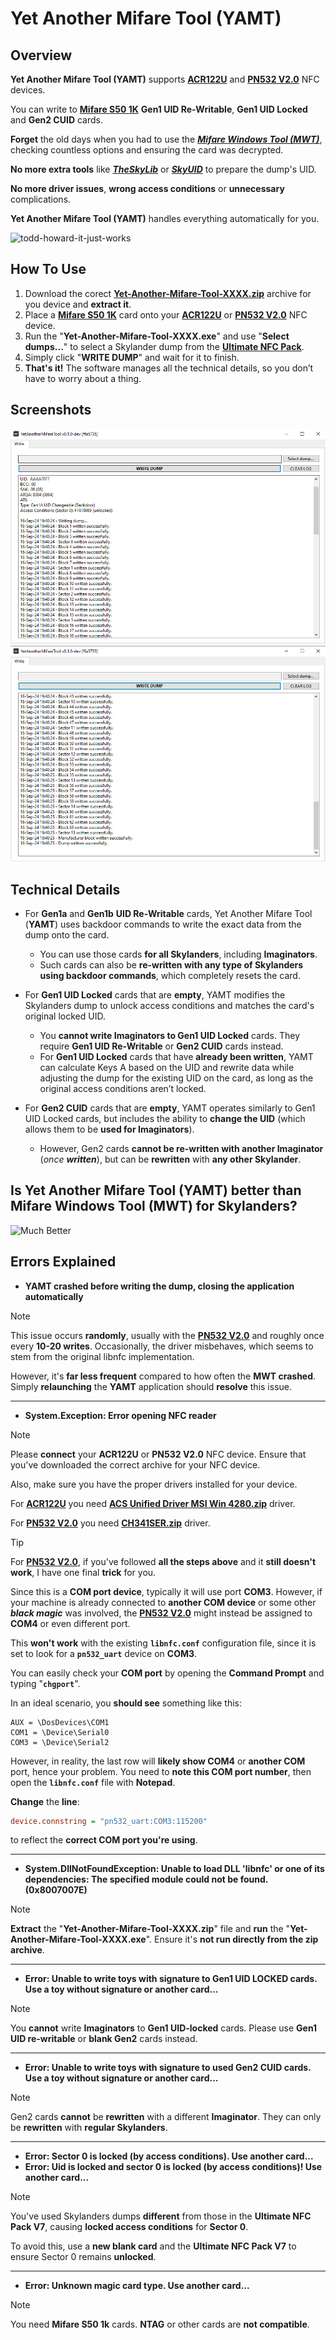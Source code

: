 # Yet Another Mifare Tool (YAMT)

## Overview

**Yet Another Mifare Tool (YAMT)** supports **[ACR122U](https://skylandersnfc.github.io/Docs/Skylanders_Buying_List/Skylanders_NFC_Devices/#acr122u-all-skylanders)** and **[PN532 V2.0](https://skylandersnfc.github.io/Docs/Skylanders_Buying_List/Skylanders_NFC_Devices/#pn532-v20-all-skylanders)** NFC devices.

You can write to **[Mifare S50 1K](https://skylandersnfc.github.io/Docs/Skylanders_Buying_List/Skylanders_NFC_Cards/)** **Gen1 UID Re-Writable**, **Gen1 UID Locked** and **Gen2 CUID** cards.

**Forget** the old days when you had to use the ***[Mifare Windows Tool (MWT)](https://github.com/ElDavoo/Mifare-Windows-Tool-Reborn)***, checking countless options and ensuring the card was decrypted.

**No more extra tools** like ***[TheSkyLib](https://github.com/skylandersNFC/TheSkyLib)*** or ***[SkyUID](https://github.com/skylandersNFC/SkyUID-Generator/)*** to prepare the dump's UID.

**No more driver issues**, **wrong access conditions** or **unnecessary** complications.

**Yet Another Mifare Tool (YAMT)** handles everything automatically for you.

![todd-howard-it-just-works](https://media1.tenor.com/m/rkI1a8s2Z6QAAAAC/todd-howard-it-just-works.gif)

## How To Use

1. Download the corect **[Yet-Another-Mifare-Tool-XXXX.zip](https://github.com/skylandersNFC/Yet-Another-Mifare-Tool/releases)** archive for you device  and **extract it**.
2. Place a **[Mifare S50 1K](https://skylandersnfc.github.io/Docs/Skylanders_Buying_List/Skylanders_NFC_Cards/)** card onto your **[ACR122U](https://skylandersnfc.github.io/Docs/Skylanders_Buying_List/Skylanders_NFC_Devices/#acr122u-all-skylanders)** or **[PN532 V2.0](https://skylandersnfc.github.io/Docs/Skylanders_Buying_List/Skylanders_NFC_Devices/#pn532-v20-all-skylanders)** NFC device.
2. Run the "**Yet-Another-Mifare-Tool-XXXX.exe**" and use "**Select dumps...**" to select a Skylander dump from the **[Ultimate NFC Pack](https://skylandersnfc.github.io/Skylanders-Ultimate-NFC-Pack/)**.
3. Simply click "**WRITE DUMP**" and wait for it to finish.
3. **That's it!** The software manages all the technical details, so you don’t have to worry about a thing.

## Screenshots
![YetAnotherMifareTool_Gen1a](https://github.com/skylandersNFC/Yet-Another-Mifare-Tool/blob/main/docs/images/yamt_1.jpg)
![YetAnotherMifareTool_Gen1a_Bottom](https://github.com/skylandersNFC/Yet-Another-Mifare-Tool/blob/main/docs/images/yamt_2.jpg)

## Technical Details

- For **Gen1a** and **Gen1b** **UID Re-Writable** cards, Yet Another Mifare Tool (**YAMT**) uses backdoor commands to write the exact data from the dump onto the card.
     - You can use those cards **for all Skylanders**, including **Imaginators**.
     - Such cards can also be **re-written with any type of Skylanders using backdoor commands**, which completely resets the card.

- For **Gen1 UID Locked** cards that are **empty**, YAMT modifies the Skylanders dump to unlock access conditions and matches the card's original locked UID.
     - You **cannot write Imaginators to Gen1 UID Locked** cards. They require **Gen1 UID Re-Writable** or **Gen2 CUID** cards instead.
     - For **Gen1 UID Locked** cards that have **already been written**, YAMT can calculate Keys A based on the UID and rewrite data while adjusting the dump for the existing UID on the card, as long as the original access conditions aren’t locked.

- For **Gen2 CUID** cards that are **empty**, YAMT operates similarly to Gen1 UID Locked cards, but includes the ability to **change the UID** (which allows them to be **used for Imaginators**).
     - However, Gen2 cards **cannot be re-written with another Imaginator** (_once **written**_), but can be **rewritten** with **any other Skylander**.

## Is Yet Another Mifare Tool (YAMT) better than Mifare Windows Tool (MWT) for Skylanders?

![Much Better](https://media1.tenor.com/m/fvCLHApzwu4AAAAC/much-better-guy.gif)

## Errors Explained

 - **YAMT crashed before writing the dump, closing the application automatically**
> [!NOTE]
> This issue occurs **randomly**, usually with the **[PN532 V2.0](https://skylandersnfc.github.io/Docs/Skylanders_Buying_List/Skylanders_NFC_Devices/#pn532-v20-all-skylanders)** and roughly once every **10-20 writes**. Occasionally, the driver misbehaves, which seems to stem from the original libnfc implementation.
>
> However, it's **far less frequent** compared to how often the **MWT crashed**. Simply **relaunching** the **YAMT** application should **resolve** this issue.

---

 - **System.Exception: Error opening NFC reader**
> [!NOTE]
> Please **connect** your **ACR122U** or **PN532 V2.0** NFC device. Ensure that you've downloaded the correct archive for your NFC device.
> 
> Also, make sure you have the proper drivers installed for your device.
> 
> For **[ACR122U](https://skylandersnfc.github.io/Docs/Skylanders_Buying_List/Skylanders_NFC_Devices/#acr122u-all-skylanders)** you need **[ACS Unified Driver MSI Win 4280.zip](https://skylandersnfc.github.io/Docs/Skylanders_Buying_List/Skylanders_NFC_Devices/ACR122U/drivers/ACS_Unified_Driver_MSI_Win_4280.zip)** driver.
> 
> For **[PN532 V2.0](https://skylandersnfc.github.io/Docs/Skylanders_Buying_List/Skylanders_NFC_Devices/#pn532-v20-all-skylanders)** you need **[CH341SER.zip](https://skylandersnfc.github.io/Docs/Skylanders_Buying_List/Skylanders_NFC_Devices/PN532/drivers/CH341SER.zip)** driver.

> [!TIP]
> For **[PN532 V2.0](https://skylandersnfc.github.io/Docs/Skylanders_Buying_List/Skylanders_NFC_Devices/#pn532-v20-all-skylanders)**, if you've followed **all the steps above** and it **still doesn't work**, I have one final **trick** for you.
> 
> Since this is a **COM port device**, typically it will use port **COM3**. However, if your machine is already connected to **another COM device** or some other _**black magic**_ was involved, the **[PN532 V2.0](https://skylandersnfc.github.io/Docs/Skylanders_Buying_List/Skylanders_NFC_Devices/#pn532-v20-all-skylanders)** might instead be assigned to **COM4** or even different port.
> 
> This **won't work** with the existing **`libnfc.conf`** configuration file, since it is set to look for a **`pn532_uart`** device on **COM3**.
> 
> You can easily check your **COM port** by opening the **Command Prompt** and typing "**`chgport`**".
> 
> In an ideal scenario, you **should see** something like this:
> 
> ```
> AUX = \DosDevices\COM1
> COM1 = \Device\Serial0
> COM3 = \Device\Serial2
> ```
> 
> However, in reality, the last row will **likely show COM4** or **another COM** port, hence your problem. You need to **note this COM port number**, then open the **`libnfc.conf`** file with **Notepad**.
> 
> **Change** the **line**:
> 
> ```ini
> device.connstring = "pn532_uart:COM3:115200"
> ```
> 
> to reflect the **correct COM port you're using**.

---

 - **System.DllNotFoundException: Unable to load DLL 'libnfc' or one of its dependencies: The specified module could not be found. (0x8007007E)**
> [!NOTE]
> **Extract** the "**Yet-Another-Mifare-Tool-XXXX.zip**" file and **run** the "**Yet-Another-Mifare-Tool-XXXX.exe**". Ensure it's **not run directly from the zip archive**.

---

 - **Error: Unable to write toys with signature to Gen1 UID LOCKED cards. Use a toy without signature or another card...**
> [!NOTE]
> You **cannot** write **Imaginators** to **Gen1 UID-locked** cards. Please use **Gen1 UID re-writable** or **blank Gen2** cards instead.

---

 - **Error: Unable to write toys with signature to used Gen2 CUID cards. Use a toy without signature or another card...**
> [!NOTE]
> Gen2 cards **cannot** be **rewritten** with a different **Imaginator**. They can only be **rewritten** with **regular Skylanders**.

---

 - **Error: Sector 0 is locked (by access conditions). Use another card...**
 - **Error: Uid is locked and sector 0 is locked (by access conditions)! Use another card...**
> [!NOTE]
> You've used Skylanders dumps **different** from those in the **Ultimate NFC Pack V7**, causing **locked access conditions** for **Sector 0**.
> 
> To avoid this, use a **new blank card** and the **Ultimate NFC Pack V7** to ensure Sector 0 remains **unlocked**.

---

 - **Error: Unknown magic card type. Use another card...**
> [!NOTE]
> You need **Mifare S50 1k** cards. **NTAG** or other cards are **not compatible**.
